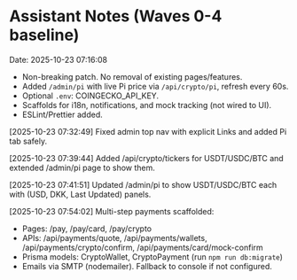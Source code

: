 # Assistant Notes (Waves 0-4 baseline)
Date: 2025-10-23 07:16:08
- Non-breaking patch. No removal of existing pages/features.
- Added `/admin/pi` with live Pi price via `/api/crypto/pi`, refresh every 60s.
- Optional `.env`: COINGECKO_API_KEY.
- Scaffolds for i18n, notifications, and mock tracking (not wired to UI).
- ESLint/Prettier added.


[2025-10-23 07:32:49] Fixed admin top nav with explicit Links and added Pi tab safely.

[2025-10-23 07:39:44] Added /api/crypto/tickers for USDT/USDC/BTC and extended /admin/pi page to show them.

[2025-10-23 07:41:51] Updated /admin/pi to show USDT/USDC/BTC each with (USD, DKK, Last Updated) panels.

[2025-10-23 07:54:02] Multi-step payments scaffolded:
- Pages: /pay, /pay/card, /pay/crypto
- APIs: /api/payments/quote, /api/payments/wallets, /api/payments/crypto/confirm, /api/payments/card/mock-confirm
- Prisma models: CryptoWallet, CryptoPayment (run `npm run db:migrate`)
- Emails via SMTP (nodemailer). Fallback to console if not configured.
